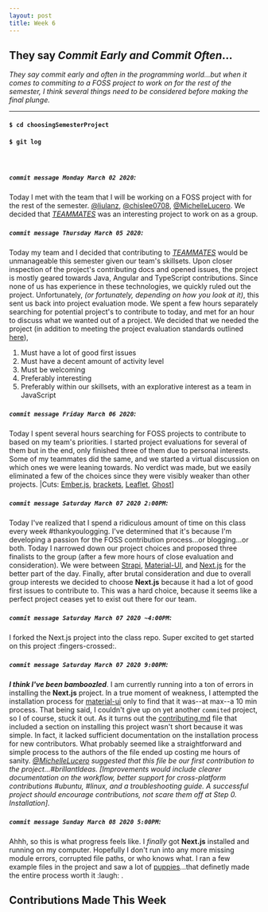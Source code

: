 ```yaml
---
layout: post
title: Week 6
---
```


## They say *Commit Early and Commit Often*...

*They say *commit early and often* in the programming world...but when it comes to commiting to a FOSS project to work on for the rest of the semester, I think several things need to be considered before making the final plunge.*

--- 

#### `$ cd choosingSemesterProject`
#### `$ git log`
<br>

##### `commit message Monday March 02 2020`: 
Today I met with the team that I will be working on a FOSS project with for the rest of the semester. [@liulanz](https://github.com/liulanz), [@chislee0708](https://github.com/chislee0708), [@MichelleLucero](https://github.com/MichelleLucero). We decided that *[TEAMMATES](https://github.com/TEAMMATES/teammates)* was an interesting project to work on as a group.

##### `commit message Thursday March 05 2020`: 
Today my team and I decided that contributing to *[TEAMMATES](https://github.com/TEAMMATES/teammates)* would be unmanageable this semester given our team's skillsets. Upon closer inspection of the project's contributing docs and opened issues, the project is mostly geared towards Java, Angular and TypeScript contributions. Since none of us has experience in these technologies, we quickly ruled out the project. Unfortunately, *(or fortunately, depending on how you look at it)*, this sent us back into project evaluation mode. We spent a few hours separately searching for potential project's to contribute to today, and met for an hour to discuss what we wanted out of a project. We decided that we needed the project (in addition to meeting the project evaluation standards outlined [here](https://github.com/hunter-college-ossd-spr-2020/project-evaluation/blob/master/evaluation_template.md)), 
  1. Must have a lot of good first issues
  1. Must have a decent amount of activity level
  1. Must be welcoming
  1. Preferably interesting
  1. Preferably within our skillsets, with an explorative interest as a team in JavaScript

##### `commit message Friday March 06 2020`: 
Today I spent several hours searching for FOSS projects to contribute to based on my team's priorities. I started project evaluations for several of them but in the end, only finished three of them due to personal interests. Some of my teammates did the same, and we started a virtual discussion on which ones we were leaning towards. No verdict was made, but we easily eliminated a few of the choices since they were visibly weaker than other projects. |Cuts: [Ember.js](https://github.com/emberjs/ember.js), [brackets](https://github.com/adobe/brackets), [Leaflet](https://github.com/Leaflet/Leaflet), [Ghost](https://github.com/TryGhost/Ghost)]

##### `commit message Saturday March 07 2020 2:00PM`: 
Today I've realized that I spend a ridiculous amount of time on this class every week #thankyoulogging. I've determined that it's because I'm developing a passion for the FOSS contribution process...or blogging...or both. Today I narrowed down our project choices and proposed three finalists to the group (after a few more hours of close evaluation and consideration). We were between [Strapi](https://github.com/strapi/strapi), [Material-UI](https://github.com/mui-org/material-ui), and [Next.js](https://github.com/zeit/next.js) for the better part of the day. Finally, after brutal consideration and due to overall group interests we decided to choose **Next.js** because it had a lot of good first issues to contribute to. This was a hard choice, because it seems like a perfect project ceases yet to exist out there for our team. 

##### `commit message Saturday March 07 2020 ~4:00PM`:
I forked the Next.js project into the class repo. Super excited to get started on this project :fingers-crossed:.

##### `commit message Saturday March 07 2020 9:00PM`: 
***I think I've been bamboozled***. I am currently running into a ton of errors in installing the **Next.js** project. In a true moment of weakness, I attempted the installation process for [material-ui](https://github.com/mui-org/material-ui/blob/master/CONTRIBUTING.md) only to find that it was--at max--a 10 min process. That being said, I couldn't give up on yet another `commited` project, so I of course, stuck it out. As it turns out the [contributing.md](https://github.com/zeit/next.js/blob/canary/contributing.md) file that included a section on installing this project wasn't short because it was simple. In fact, it lacked sufficient documentation on the installation process for new contributors. What probably seemed like a straightforward and simple process to the authors of the file ended up costing me hours of sanity. *[@MichelleLucero](https://github.com/MichelleLucero) suggested that this file be our first contribution to the project...#brillantIdeas. [Improvements would include clearer documentation on the workflow, better support for cross-platform contributions #ubuntu, #linux, and a troubleshooting guide. A successful project should encourage contributions, not scare them off at Step 0. Installation].*

##### `commit message Sunday March 08 2020 5:00PM`: 
Ahhh, so this is what progress feels like. I *finally* got **Next.js** installed and running on my computer. Hopefully I don't run into any more missing module errors, corrupted file paths, or who knows what. I ran a few example files in the project and saw a lot of [puppies](https://github.com/zeit/next.js/tree/canary/examples/amp-story)...that definetly made the entire process worth it :laugh: .

## Contributions Made This Week
